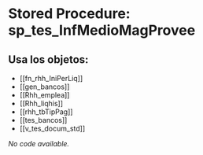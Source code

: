# Stored Procedure: sp_tes_InfMedioMagProvee

## Usa los objetos:
- [[fn_rhh_IniPerLiq]]
- [[gen_bancos]]
- [[Rhh_emplea]]
- [[Rhh_liqhis]]
- [[rhh_tbTipPag]]
- [[tes_bancos]]
- [[v_tes_docum_std]]

*No code available.*
